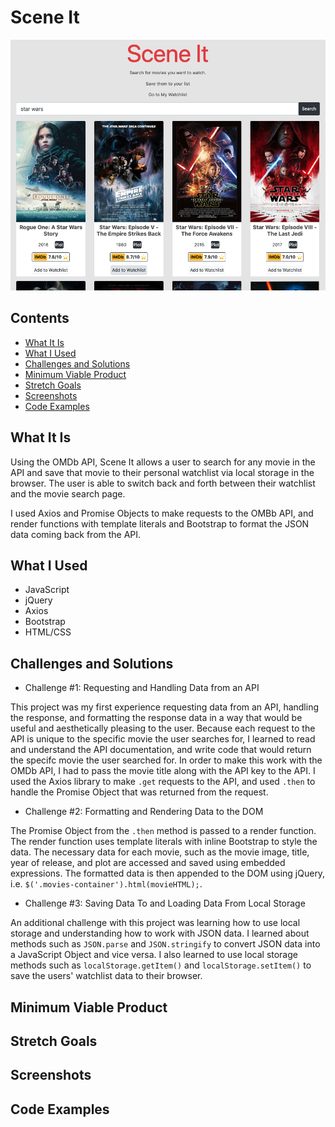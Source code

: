 # Scene It
![Image description](assets/Scene-It.png)
## Contents
- [What It Is](#What-It-Is)
- [What I Used](#What-I-Used)
- [Challenges and Solutions](#Challenges-and-Solutions)
- [Minimum Viable Product](#Minimum-Viable-Product)
- [Stretch Goals](#Stretch-Goals)
- [Screenshots](#Screenshots)
- [Code Examples](#Code-Examples)
## What It Is
Using the OMDb API, Scene It allows a user to search for any movie in the API and save that movie to their personal
watchlist via local storage in the browser. The user is able to switch back and forth between their watchlist and the movie search page. 

I used Axios and Promise Objects to make requests to the OMBb API, and render functions with template literals and Bootstrap to format the JSON data coming back from the API.
## What I Used
- JavaScript
- jQuery
- Axios
- Bootstrap
- HTML/CSS
## Challenges and Solutions
- Challenge #1: Requesting and Handling Data from an API

This project was my first experience requesting data from an API, handling the response, and formatting the response data in a way that would be useful and aesthetically pleasing to the user. Because each request to the API is unique to the specific movie the user searches for, I learned to read and understand the API documentation, and write code that would return the specifc movie the user searched for. In order to make this work with the OMDb API, I had to pass the movie title along with the API key to the API. I used the Axios library to make `.get` requests to the API, and used `.then` to handle the Promise Object that was returned from the request.

- Challenge #2: Formatting and Rendering Data to the DOM

The Promise Object from the `.then` method is passed to a render function. The render function uses template literals with inline Bootstrap to style the data. The necessary data for each movie, such as the movie image, title, year of release, and plot are accessed and saved using embedded expressions. The formatted data is then appended to the DOM using jQuery, i.e. `$('.movies-container').html(movieHTML);`.

- Challenge #3: Saving Data To and Loading Data From Local Storage

An additional challenge with this project was learning how to use local storage and understanding how to work with JSON data. I learned about methods such as `JSON.parse` and `JSON.stringify` to convert JSON data into a JavaScript Object and vice versa. I also learned to use local storage methods such as `localStorage.getItem()` and `localStorage.setItem()` to save the users' watchlist data to their browser.

## Minimum Viable Product
## Stretch Goals
## Screenshots
## Code Examples
